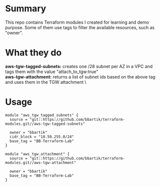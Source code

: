# Summary

This repo contains Terraform modules I created for learning and demo purpose. Some of them use tags to filter the available resources, such as "owner". 

# What they do

**aws-tgw-tagged-subnets:** creates one /28 subnet per AZ in a VPC and tags them with the value "attach_to_tgw:true" \
**aws-tgw-attachment:** returns a list of subnet ids based on the above tag and uses them in the TGW attachment \

# Usage

```
module "aws_tgw_tagged_subnets" {
  source = "git::https://github.com/bbartik/terraform-modules.git//aws-tgw-tagged-subnets"

  owner = "bbartik"
  cidr_block = "10.50.255.0/24"
  base_tag = "BB-Terraform-Lab"
}
```

```
module "aws_tgw_attachment" {
  source = "git::https://github.com/bbartik/terraform-modules.git//aws-tgw-attachment"

  owner = "bbartik"
  base_tag = "BB-Terraform-Lab"
}
```

